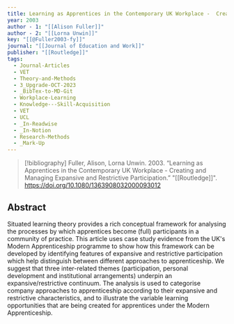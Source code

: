 ```yaml
---
title: Learning as Apprentices in the Contemporary UK Workplace -  Creating and Managing Expansive and Restrictive Participation
year: 2003
author - 1: "[[Alison Fuller]]"
author - 2: "[[Lorna Unwin]]"
key: "[[@Fuller2003-fy]]"
journal: "[[Journal of Education and Work]]"
publisher: "[[Routledge]]"
tags:
  - Journal-Articles
  - VET
  - Theory-and-Methods
  - 3_Upgrade-OCT-2023
  - _BibTex-to-MD-Git
  - Workplace-Learning
  - Knowledge---Skill-Acquisition
  - VET
  - UCL
  - _In-Readwise
  - _In-Notion
  - Research-Methods
  - _Mark-Up
---
```


> [!bibliography]
> Fuller, Alison, Lorna Unwin. 2003. “Learning as Apprentices in the Contemporary UK Workplace -  Creating and Managing Expansive and Restrictive Participation.” "[[Routledge]]". https://doi.org/10.1080/1363908032000093012

## Abstract
Situated learning theory provides a rich conceptual framework for analysing the processes by which apprentices become (full) participants in a community of practice. This article uses case study evidence from the UK's Modern Apprenticeship programme to show how this framework can be developed by identifying features of expansive and restrictive participation which help distinguish between different approaches to apprenticeship. We suggest that three inter-related themes (participation, personal development and institutional arrangements) underpin an expansive/restrictive continuum. The analysis is used to categorise company approaches to apprenticeship according to their expansive and restrictive characteristics, and to illustrate the variable learning opportunities that are being created for apprentices under the Modern Apprenticeship.